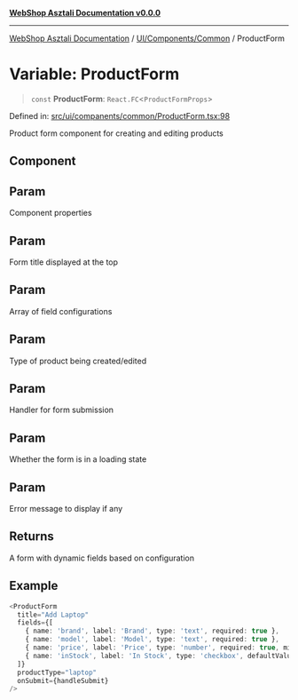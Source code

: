 [**WebShop Asztali Documentation v0.0.0**](../../../../README.md)

***

[WebShop Asztali Documentation](../../../../modules.md) / [UI/Components/Common](../README-2.md) / ProductForm

# Variable: ProductForm

> `const` **ProductForm**: `React.FC`\<`ProductFormProps`\>

Defined in: [src/ui/companents/common/ProductForm.tsx:98](https://github.com/yourusername/webshop_asztali/blob/db527a672c3f1c86910ae6dbab32f3919e7d7093/src/ui/companents/common/ProductForm.tsx#L98)

Product form component for creating and editing products

## Component

## Param

Component properties

## Param

Form title displayed at the top

## Param

Array of field configurations

## Param

Type of product being created/edited

## Param

Handler for form submission

## Param

Whether the form is in a loading state

## Param

Error message to display if any

## Returns

A form with dynamic fields based on configuration

## Example

```ts
<ProductForm
  title="Add Laptop"
  fields={[
    { name: 'brand', label: 'Brand', type: 'text', required: true },
    { name: 'model', label: 'Model', type: 'text', required: true },
    { name: 'price', label: 'Price', type: 'number', required: true, min: 0 },
    { name: 'inStock', label: 'In Stock', type: 'checkbox', defaultValue: true }
  ]}
  productType="laptop"
  onSubmit={handleSubmit}
/>
```
